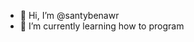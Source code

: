 - 👋 Hi, I’m @santybenawr
- 🌱 I’m currently learning how to program

<!---
santybenawr/santybenawr is a ✨ special ✨ repository because its `README.md` (this file) appears on your GitHub profile.
You can click the Preview link to take a look at your changes.
--->
